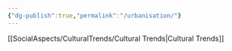 ```yaml
---
{"dg-publish":true,"permalink":"/urbanisation/"}
---
```


[[SocialAspects/CulturalTrends/Cultural Trends\|Cultural Trends]]
